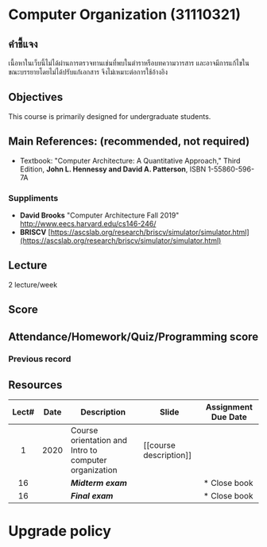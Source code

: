 # Computer Organization (31110321)
## คำชี้แจง
เนื้อหาในเว็บนี้ไม่ได้ผ่านการตรวจทานเช่นที่พบในตำราหรือบทความวารสาร และอาจมีการแก้ไขในขณะบรรยายโดยไม่ได้ปรับแก้เอกสาร จึงไม่เหมาะต่อการใช้อ้างอิง

## Objectives
 This course is  primarily designed for undergraduate students.

## Main References: (recommended, not required)

- Textbook: "Computer Architecture: A Quantitative Approach," Third Edition,
**John L. Hennessy and David A. Patterson**, ISBN 1-55860-596-7A

### Suppliments
- **David Brooks** "Computer Architecture Fall 2019" http://www.eecs.harvard.edu/cs146-246/
- **BRISCV** [https://ascslab.org/research/briscv/simulator/simulator.html](https://ascslab.org/research/briscv/simulator/simulator.html)

## Lecture

2 lecture/week

## Score

## Attendance/Homework/Quiz/Programming score

### Previous record

## Resources 

| Lect# | Date | Description  |Slide| Assignment Due Date |
|:-----:|------|-------------|----|---------------------|
|  1 | 2020| Course orientation and Intro to computer organization| [[course description]] |  |
| 16 |   | ***Midterm exam***   |            |* Close book    |
| 16 |   | ***Final exam***   |            |* Close book    |

# Upgrade policy

